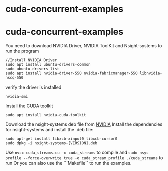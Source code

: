 # cuda-concurrent-examples
# cuda-concurrent-examples

You need to download NVIDIA Driver, NVIDIA ToolKit and Nsight-systems to run the program
```
//Install NVIDIA Driver
sudo apt install ubuntu-drivers-common
sudo ubuntu-drivers list 
sudo apt install nvidia-driver-550 nvidia-fabricmanager-550 libnvidia-nscq-550
```
verify the driver is installed
```
nvidia-smi
```
Install the CUDA toolkit
```
sudo apt install nvidia-cuda-toolkit
```
Download the nsight-systems deb file from [NVIDIA](https://developer.nvidia.com/nsight-systems/get-started)
Install the dependencies for nsight-systems and install the .deb file:
```
sudo apt-get install libxcb-xinput0 libxcb-cursor0
sudo dpkg -i nsight-systems-[VERSION].deb 
```
Use ```nvcc cuda_streams.cu -o cuda_streams``` to compile and ```sudo nsys profile --force-overwrite true -o cuda_stream_profile ./cuda_streams``` to run
Or you can also use the ```Makefile`` to run the examples.